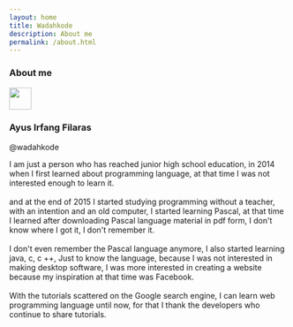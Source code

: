```yaml
---
layout: home
title: Wadahkode
description: About me
permalink: /about.html
---
```


<div class="uk-margin-bottom uk-padding-small">
    <h3>About me</h3>
    <div class="uk-card uk-card-default uk-width-1-1@m">
        <div class="uk-card-header">
            <div class="uk-grid-small uk-flex-middle" uk-grid>
                <div class="uk-width-auto">
                    <img class="uk-border-circle" width="40" height="40" src="{{ site.url }}/assets/avatar/me.jpg">
                </div>
                <div class="uk-width-expand">
                    <h3 class="uk-card-title uk-margin-remove-bottom">Ayus Irfang Filaras</h3>
                    <p class="uk-text-meta uk-margin-remove-top">@wadahkode</p>
                </div>
            </div>
        </div>
        <div class="uk-card-body">
            <p class="uk-text-justify">
                I am just a person who has reached junior high school education, in 2014 when I first learned about programming language, at that time I was not interested enough to learn it.<br/><br/>and at the end of 2015 I started studying programming without a teacher, with an intention and an old computer, I started learning Pascal, at that time I learned after downloading Pascal language material in pdf form, I don't know where I got it, I don't remember it.<br/><br/>I don't even remember the Pascal language anymore, I also started learning java, c, c ++, Just to know the language, because I was not interested in making desktop software, I was more interested in creating a website because my inspiration at that time was Facebook.<br/><br/>With the tutorials scattered on the Google search engine, I can learn web programming language until now, for that I thank the developers who continue to share tutorials.
            </p>
        </div>
        <!--div class="uk-card-footer">
            <a href="#" class="uk-button uk-button-text">Read more</a>
        </div-->
    </div>
</div>